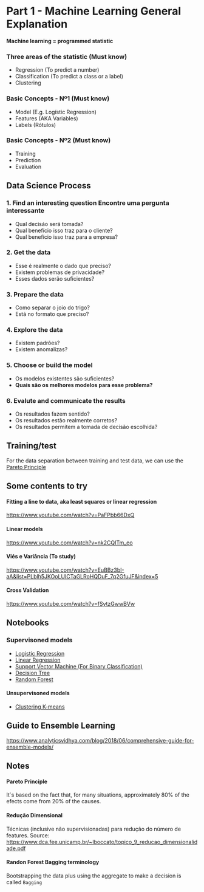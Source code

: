 # Part 1 - Machine Learning General Explanation

__Machine learning = programmed statistic__


### Three areas of the statistic (Must know)
- Regression (To predict a number)
- Classification (To predict a class or a label)
- Clustering 

### Basic Concepts - Nº1 (Must know)
- Model (E.g. Logístic Regression)
- Features (AKA Variables)
- Labels (Rótulos)

### Basic Concepts - Nº2 (Must know)
- Training
- Prediction
- Evaluation


## Data Science Process
### 1. Find an interesting question Encontre uma pergunta interessante
- Qual decisáo será tomada?
- Qual benefício isso traz para o cliente?
- Qual benefício isso traz para a empresa?

### 2. Get the data
- Esse é realmente o dado que preciso?
- Existem problemas de privacidade?
- Esses dados serão suficientes?

### 3. Prepare the data
- Como separar o joio do trigo?
- Está no formato que preciso?
  
### 4. Explore the data
- Existem padrões?
- Existem anomalizas?

### 5. Choose or build the model
- Os modelos existentes são suficientes?
- **Quais são os melhores modelos para esse problema?**

### 6. Evalute and communicate the results
- Os resultados fazem sentido?
- Os resultados estão realmente corretos?
- Os resultados permitem a tomada de decisão escolhida?


## Training/test
For the data separation between training and test data, we can use the [Pareto Principle](#pareto-principle)


## Some contents to try
#### Fitting a line to data, aka least squares or linear regression
https://www.youtube.com/watch?v=PaFPbb66DxQ

#### Linear models
https://www.youtube.com/watch?v=nk2CQITm_eo

#### Viés e Variância (To study)
https://www.youtube.com/watch?v=EuBBz3bI-aA&list=PLblh5JKOoLUICTaGLRoHQDuF_7q2GfuJF&index=5

#### Cross Validation
https://www.youtube.com/watch?v=fSytzGwwBVw


## Notebooks
### Supervisoned models
- [Logistic Regression](notebooks/logistic-regression.ipynb)
- [Linear Regression](notebooks/linear-regression.ipynb)
- [Support Vector Machine (For Binary Classification)](notebooks/svm.ipynb)
- [Decision Tree](notebooks/decision-tree-csf.ipynb)
- [Random Forest](notebooks/random-forest.ipynb)

#### Unsupervisoned models
- [Clustering K-means](notebooks/clustering-kmeans.ipynb)


## Guide to Ensemble Learning
https://www.analyticsvidhya.com/blog/2018/06/comprehensive-guide-for-ensemble-models/

## Notes
#### **Pareto Principle**
It`s based on the fact that, for many situations, approximately 80% of the efects come from 20% of the causes.

#### **Redução Dimensional**
Técnicas (inclusive não supervisionadas) para redução do número de features.
Source: https://www.dca.fee.unicamp.br/~lboccato/topico_9_reducao_dimensionalidade.pdf

#### Randon Forest **Bagging** terminology
Bootstrapping the data plus using the aggregate to make a decision is called `Bagging`